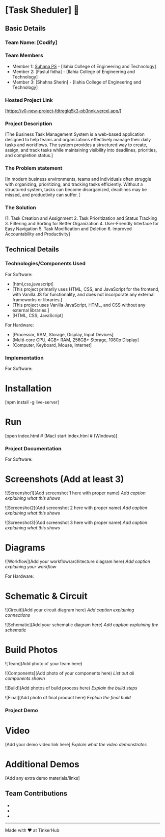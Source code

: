 # [Task Sheduler] 🎯


## Basic Details
### Team Name: [Codify]


### Team Members
- Member 1: [Suhana PS] - [Ilahia College of Engineering and Technology]
- Member 2: [Faslul fidha] - [Ilahia College of Engineering and Technology]
- Member 3: [Shahna Sherin] - [Ilahia College of Engineering and Technology]

### Hosted Project Link
[https://v0-new-project-fdtreglq5k3-pb3nnk.vercel.app/]

### Project Description
[The Business Task Management System is a web-based application designed to help teams and organizations effectively manage their daily tasks and workflows. The system provides a structured way to create, assign, and track tasks while maintaining visibility into deadlines, priorities, and completion status.]

### The Problem statement
[In modern business environments, teams and individuals often struggle with organizing, prioritizing, and tracking tasks efficiently. Without a structured system, tasks can become disorganized, deadlines may be missed, and productivity can suffer. ]

### The Solution
[1. Task Creation and Assignment
2. Task Prioritization and Status Tracking
3. Filtering and Sorting for Better Organization
4. User-Friendly Interface for Easy Navigation
5. Task Modification and Deletion
6. Improved Accountability and Productivity]

## Technical Details
### Technologies/Components Used
For Software:
- [html,css,javascript]
- [This project primarily uses HTML, CSS, and JavaScript for the frontend, with Vanilla JS for functionality, and does not incorporate any external frameworks or libraries.]
- [This project uses Vanilla JavaScript, HTML, and CSS without any external libraries.]
- [HTML, CSS, JavaScript]

For Hardware:
- [Processor, RAM, Storage, Display, Input Devices]
- [Multi-core CPU, 4GB+ RAM, 256GB+ Storage, 1080p Display]
- [Computer, Keyboard, Mouse, Internet]

### Implementation
For Software:
# Installation
[npm install -g live-server]

# Run
[open index.html  # (Mac)
start index.html  # (Windows)]

### Project Documentation
For Software:

# Screenshots (Add at least 3)
![Screenshot1](Add screenshot 1 here with proper name)
*Add caption explaining what this shows*

![Screenshot2](Add screenshot 2 here with proper name)
*Add caption explaining what this shows*

![Screenshot3](Add screenshot 3 here with proper name)
*Add caption explaining what this shows*

# Diagrams
![Workflow](Add your workflow/architecture diagram here)
*Add caption explaining your workflow*

For Hardware:

# Schematic & Circuit
![Circuit](Add your circuit diagram here)
*Add caption explaining connections*

![Schematic](Add your schematic diagram here)
*Add caption explaining the schematic*

# Build Photos
![Team](Add photo of your team here)


![Components](Add photo of your components here)
*List out all components shown*

![Build](Add photos of build process here)
*Explain the build steps*

![Final](Add photo of final product here)
*Explain the final build*

### Project Demo
# Video
[Add your demo video link here]
*Explain what the video demonstrates*

# Additional Demos
[Add any extra demo materials/links]

## Team Contributions
- [Suhana PS]: [HTML]
- [Name 2]: [CSS]
- [Name 3]: [JavaScript]

---
Made with ❤️ at TinkerHub
